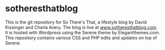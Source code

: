 sotheresthatblog
================

This is the git repository for So There's That, a lifestyle blog by David Kissinger and Charla Avery. The blog is live at www.sotheresthatblog.com. It is hosted with Wordpress using the Serene theme by Elegantthemes.com. This repository contains various CSS and PHP edits and updates on top of Serene.
